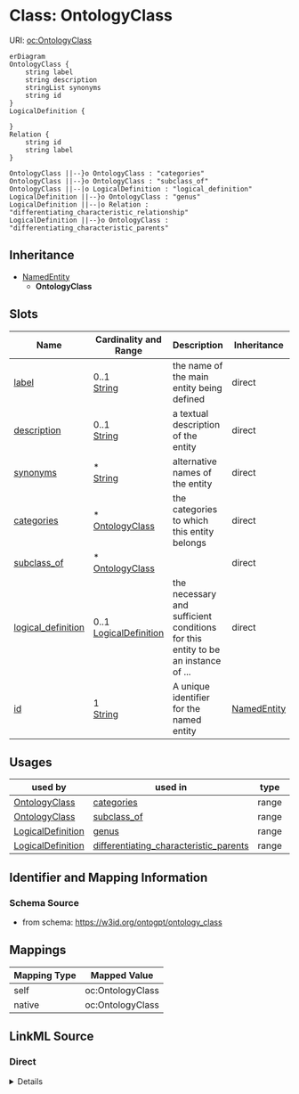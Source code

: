 

# Class: OntologyClass



URI: [oc:OntologyClass](http://w3id.org/ontogpt/ontology-class-templateOntologyClass)



```mermaid
erDiagram
OntologyClass {
    string label  
    string description  
    stringList synonyms  
    string id  
}
LogicalDefinition {

}
Relation {
    string id  
    string label  
}

OntologyClass ||--}o OntologyClass : "categories"
OntologyClass ||--}o OntologyClass : "subclass_of"
OntologyClass ||--|o LogicalDefinition : "logical_definition"
LogicalDefinition ||--}o OntologyClass : "genus"
LogicalDefinition ||--|o Relation : "differentiating_characteristic_relationship"
LogicalDefinition ||--}o OntologyClass : "differentiating_characteristic_parents"

```




## Inheritance
* [NamedEntity](NamedEntity.md)
    * **OntologyClass**



## Slots

| Name | Cardinality and Range | Description | Inheritance |
| ---  | --- | --- | --- |
| [label](label.md) | 0..1 <br/> [String](String.md) | the name of the main entity being defined | direct |
| [description](description.md) | 0..1 <br/> [String](String.md) | a textual description of the entity | direct |
| [synonyms](synonyms.md) | * <br/> [String](String.md) | alternative names of the entity | direct |
| [categories](categories.md) | * <br/> [OntologyClass](OntologyClass.md) | the categories to which this entity belongs | direct |
| [subclass_of](subclass_of.md) | * <br/> [OntologyClass](OntologyClass.md) |  | direct |
| [logical_definition](logical_definition.md) | 0..1 <br/> [LogicalDefinition](LogicalDefinition.md) | the necessary and sufficient conditions for this entity to be an instance of ... | direct |
| [id](id.md) | 1 <br/> [String](String.md) | A unique identifier for the named entity | [NamedEntity](NamedEntity.md) |





## Usages

| used by | used in | type | used |
| ---  | --- | --- | --- |
| [OntologyClass](OntologyClass.md) | [categories](categories.md) | range | [OntologyClass](OntologyClass.md) |
| [OntologyClass](OntologyClass.md) | [subclass_of](subclass_of.md) | range | [OntologyClass](OntologyClass.md) |
| [LogicalDefinition](LogicalDefinition.md) | [genus](genus.md) | range | [OntologyClass](OntologyClass.md) |
| [LogicalDefinition](LogicalDefinition.md) | [differentiating_characteristic_parents](differentiating_characteristic_parents.md) | range | [OntologyClass](OntologyClass.md) |






## Identifier and Mapping Information







### Schema Source


* from schema: https://w3id.org/ontogpt/ontology_class





## Mappings

| Mapping Type | Mapped Value |
| ---  | ---  |
| self | oc:OntologyClass |
| native | oc:OntologyClass |





## LinkML Source

<!-- TODO: investigate https://stackoverflow.com/questions/37606292/how-to-create-tabbed-code-blocks-in-mkdocs-or-sphinx -->

### Direct

<details>
```yaml
name: OntologyClass
from_schema: https://w3id.org/ontogpt/ontology_class
is_a: NamedEntity
attributes:
  label:
    name: label
    description: the name of the main entity being defined
    from_schema: https://w3id.org/ontogpt/ontology_class
    rank: 1000
    domain_of:
    - OntologyClass
    - NamedEntity
  description:
    name: description
    description: a textual description of the entity
    from_schema: https://w3id.org/ontogpt/ontology_class
    rank: 1000
    domain_of:
    - OntologyClass
  synonyms:
    name: synonyms
    description: alternative names of the entity
    from_schema: https://w3id.org/ontogpt/ontology_class
    rank: 1000
    multivalued: true
    domain_of:
    - OntologyClass
  categories:
    name: categories
    annotations:
      prompt:
        tag: prompt
        value: semicolon-separated list of categories to which the entity belongs.
          These may be taken from an upper level ontology such as COB, BioLink, or
          UMLS semantic types.
    description: the categories to which this entity belongs.
    from_schema: https://w3id.org/ontogpt/ontology_class
    rank: 1000
    multivalued: true
    domain_of:
    - OntologyClass
    range: OntologyClass
  subclass_of:
    name: subclass_of
    annotations:
      prompt:
        tag: prompt
        value: semicolon-separated list of parent classes, indicating broader concepts.
          E.g. if the input text is "a type of bone", then the parent class is "bone"
    from_schema: https://w3id.org/ontogpt/ontology_class
    rank: 1000
    multivalued: true
    domain_of:
    - OntologyClass
    range: OntologyClass
  logical_definition:
    name: logical_definition
    annotations:
      prompt:
        tag: prompt
        value: the necessary and sufficient conditions for this entity to be an instance
          of this class, written in OWL manchester syntax, e.g. bone and (part_of
          some 'hand')
    description: the necessary and sufficient conditions for this entity to be an
      instance of this class
    from_schema: https://w3id.org/ontogpt/ontology_class
    rank: 1000
    domain_of:
    - OntologyClass
    range: LogicalDefinition
tree_root: true

```
</details>

### Induced

<details>
```yaml
name: OntologyClass
from_schema: https://w3id.org/ontogpt/ontology_class
is_a: NamedEntity
attributes:
  label:
    name: label
    description: the name of the main entity being defined
    from_schema: https://w3id.org/ontogpt/ontology_class
    rank: 1000
    alias: label
    owner: OntologyClass
    domain_of:
    - OntologyClass
    - NamedEntity
    range: string
  description:
    name: description
    description: a textual description of the entity
    from_schema: https://w3id.org/ontogpt/ontology_class
    rank: 1000
    alias: description
    owner: OntologyClass
    domain_of:
    - OntologyClass
    range: string
  synonyms:
    name: synonyms
    description: alternative names of the entity
    from_schema: https://w3id.org/ontogpt/ontology_class
    rank: 1000
    multivalued: true
    alias: synonyms
    owner: OntologyClass
    domain_of:
    - OntologyClass
    range: string
  categories:
    name: categories
    annotations:
      prompt:
        tag: prompt
        value: semicolon-separated list of categories to which the entity belongs.
          These may be taken from an upper level ontology such as COB, BioLink, or
          UMLS semantic types.
    description: the categories to which this entity belongs.
    from_schema: https://w3id.org/ontogpt/ontology_class
    rank: 1000
    multivalued: true
    alias: categories
    owner: OntologyClass
    domain_of:
    - OntologyClass
    range: OntologyClass
  subclass_of:
    name: subclass_of
    annotations:
      prompt:
        tag: prompt
        value: semicolon-separated list of parent classes, indicating broader concepts.
          E.g. if the input text is "a type of bone", then the parent class is "bone"
    from_schema: https://w3id.org/ontogpt/ontology_class
    rank: 1000
    multivalued: true
    alias: subclass_of
    owner: OntologyClass
    domain_of:
    - OntologyClass
    range: OntologyClass
  logical_definition:
    name: logical_definition
    annotations:
      prompt:
        tag: prompt
        value: the necessary and sufficient conditions for this entity to be an instance
          of this class, written in OWL manchester syntax, e.g. bone and (part_of
          some 'hand')
    description: the necessary and sufficient conditions for this entity to be an
      instance of this class
    from_schema: https://w3id.org/ontogpt/ontology_class
    rank: 1000
    alias: logical_definition
    owner: OntologyClass
    domain_of:
    - OntologyClass
    range: LogicalDefinition
  id:
    name: id
    annotations:
      prompt.skip:
        tag: prompt.skip
        value: 'true'
    description: A unique identifier for the named entity
    comments:
    - this is populated during the grounding and normalization step
    from_schema: https://w3id.org/ontogpt/ontology_class
    rank: 1000
    identifier: true
    alias: id
    owner: OntologyClass
    domain_of:
    - NamedEntity
    - Publication
    range: string
    required: true
tree_root: true

```
</details>